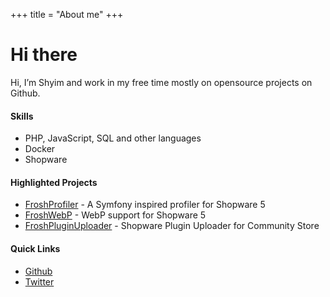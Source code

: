 +++
title = "About me"
+++

# Hi there

Hi, I’m Shyim and work in my free time mostly on opensource projects on Github.

#### Skills

* PHP, JavaScript, SQL and other languages
* Docker
* Shopware

#### Highlighted Projects

* [FroshProfiler](https://github.com/FriendsOfShopware/FroshProfiler) - A Symfony inspired profiler for Shopware 5
* [FroshWebP](https://github.com/FriendsOfShopware/FroshWebP) - WebP support for Shopware 5
* [FroshPluginUploader](https://github.com/FriendsOfShopware/FroshPluginUploader) - Shopware Plugin Uploader for Community Store

#### Quick Links

* [Github](https://github.com/shyim)
* [Twitter](https://twitter.com/shyim97)